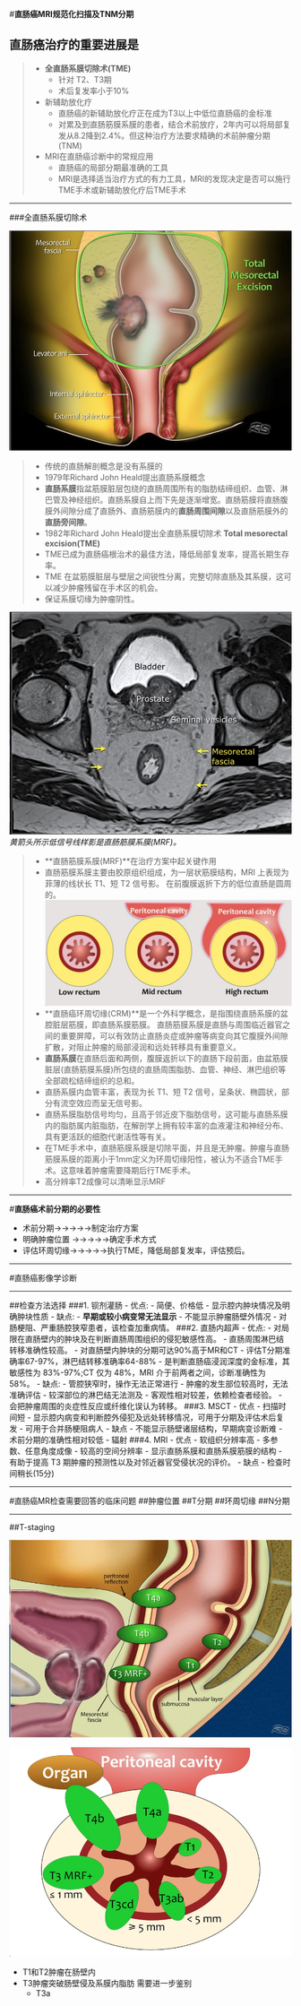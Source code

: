 #**直肠癌MRI规范化扫描及TNM分期**
## 直肠癌治疗的重要进展是
> - **全直肠系膜切除术(TME)**
>   - 针对 T2、T3期
>   - 术后复发率小于10%
> - 新辅助放化疗
>   - 直肠癌的新辅助放化疗正在成为T3以上中低位直肠癌的金标准
>   - 对累及到直肠筋膜系膜的患者，结合术前放疗，2年内可以将局部复发从8.2降到2.4%。但这种治疗方法要求精确的术前肿瘤分期(TNM)
> - MRI在直肠癌诊断中的常规应用
>   -  直肠癌的局部分期最准确的工具
>   - MRI是选择适当治疗方式的有力工具，MRI的发现决定是否可以施行TME手术或新辅助放化疗后TME手术   

***
###全直肠系膜切除术

![](./_image/2017-02-11-09-11-13.jpg)
>- 传统的直肠解剖概念是没有系膜的
>- 1979年Richard John Heald提出直肠系膜概念
> - **直肠系膜**指盆筋膜脏层包绕的直肠周围所有的脂肪结缔组织、血管、淋巴管及神经组织。直肠系膜自上而下先是逐渐增宽。直肠筋膜将直肠腹膜外间隙分成了直肠外、直肠筋膜内的**直肠周围间隙**以及直肠筋膜外的**直肠旁间隙**。
>-  1982年Richard John Heald提出全直肠系膜切除术  **Total mesorectal excision(TME)**
>- TME已成为直肠癌根治术的最佳方法，降低局部复发率，提高长期生存率。
>-  TME 在盆筋膜脏层与壁层之间锐性分离，完整切除直肠及其系膜，这可以减少肿瘤残留在手术区的机会。
>- 保证系膜切缘为肿瘤阴性。

![](./_image/2017-02-11-20-02-53.jpg)
*黄箭头所示低信号线样影是直肠筋膜系膜(MRF)。*
>- **直肠筋膜系膜(MRF)**在治疗方案中起关键作用
> - 直肠筋膜系膜主要由胶原组织组成，为一层状筋膜结构，MRI 上表现为菲薄的线状长 T1、短 T2 信号影。
> 在前腹膜返折下方的低位直肠是圆周的。
![](./_image/2017-02-12-11-53-37.jpg)
>-  **直肠癌环周切缘(CRM)**是一个外科学概念，是指围绕直肠系膜的盆腔脏层筋膜，即直肠系膜筋膜。
> 直肠筋膜系膜是直肠与周围临近器官之间的重要屏障，可以有效防止直肠炎症或肿瘤等病变向其它腹膜外间隙扩散，对阻止肿瘤的局部浸润和远处转移具有重要意义。
> - **直肠系膜**在直肠后面和两侧，腹膜返折以下的直肠下段前面，由盆筋膜脏层(直肠筋膜系膜)所包绕的直肠周围脂肪、血管、神经、淋巴组织等全部疏松结缔组织的总和。
>- 直肠系膜内血管丰富，表现为长 T1、短 T2 信号，呈条状、椭圆状，部分有流空效应而呈无信号影。
>- 直肠系膜脂肪信号均匀，且高于邻近皮下脂肪信号，这可能与直肠系膜内的脂肪属内脏脂肪，在解剖学上拥有较丰富的血液灌注和神经分布、具有更活跃的细胞代谢活性等有关。 
>-  在TME手术中，直肠筋膜系膜是切除平面，并且是无肿瘤。肿瘤与直肠筋膜系膜的距离小于1mm定义为环周切缘阳性，被认为不适合TME手术。这意味着肿瘤需要降期后行TME手术。
> - 高分辨率T2成像可以清晰显示MRF

***
#**直肠癌术前分期的必要性**
- 术前分期→→→→→制定治疗方案
- 明确肿瘤位置 →→→→→确定手术方式
- 评估环周切缘→→→→→执行TME，降低局部复发率，评估预后。
***
#直肠癌影像学诊断
***
##检查方法选择
###1. 钡剂灌肠
    - 优点:
        - 简便、价格低
        - 显示腔内肿块情况及明确肿块性质
    - 缺点:
        - **早期或较小病变常无法显示**
        - 不能显示肿瘤肠壁外情况
        - 对肠梗阻、严重肠腔狭窄患者，该检查加重病情。
###2. 直肠内超声
    - 优点:
        - 对局限在直肠壁内的肿块及在判断直肠周围组织的侵犯敏感性高。
        - 直肠周围淋巴结转移准确性较高。
        - 对直肠壁内肿块的分期可达90%高于MR和CT
        - 评估T分期准确率67-97%，淋巴结转移准确率64-88%
        - 是判断直肠癌浸润深度的金标准，其敏感性为 83%-97%;CT 仅为 48%，MRI 介于前两者之间，诊断准确性为 58%。
    - 缺点:
        - 管腔狭窄时，操作无法正常进行
        - 肿瘤的发生部位较高时，无法准确评估
        - 较深部位的淋巴结无法测及
        - 客观性相对较差，依赖检查者经验。
        - 会把肿瘤周围的炎症性反应或纤维化误认为转移。
###3. MSCT
    - 优点
        - 扫描时间短
        - 显示腔内病变和判断腔外侵犯及远处转移情况，可用于分期及评估术后复发
        - 可用于合并肠梗阻病人
    - 缺点
        - 不能显示肠壁诸层结构，早期病变诊断难
        - 术前分期的准确性相对较低
        - 辐射
###4.  MRI
    - 优点
        - 软组织分辨率高
        - 多参数、任意角度成像
        - 较高的空间分辨率
        - 显示直肠系膜和直肠系膜筋膜的结构
        - 有助于提高 T3 期肿瘤的预测性以及对邻近器官受侵状况的评价。
    - 缺点
        - 检查时间稍长(15分)
***
#直肠癌MR检查需要回答的临床问题
##肿瘤位置
##T分期
##环周切缘
##N分期
***
##T-staging

![](./_image/2017-02-12-12-00-22.jpg)

![](./_image/2017-02-12-12-08-43.jpg)

- T1和T2肿瘤在肠壁内
- T3肿瘤突破肠壁侵及系膜内脂肪
需要进一步鉴别
    - T3a


